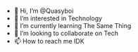 - 👋 Hi, I’m @Quasyboi
- 👀 I’m interested in Technology
- 🌱 I’m currently learning The Same Thing
- 💞️ I’m looking to collaborate on Tech
- 📫 How to reach me IDK

<!---
Quasyboi/Quasyboi is a ✨ special ✨ repository because its `README.md` (this file) appears on your GitHub profile.
You can click the Preview link to take a look at your changes.
--->
